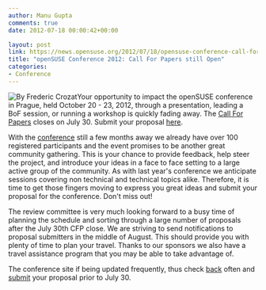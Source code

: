 ```yaml
---
author: Manu Gupta
comments: true
date: 2012-07-18 00:00:42+00:00

layout: post
link: https://news.opensuse.org/2012/07/18/opensuse-conference-call-for-papers-still-open/
title: "openSUSE Conference 2012: Call For Papers still Open"
categories:
- Conference
---
```



![By Frederic Crozat](http://farm7.staticflickr.com/6085/6055381155_344f265207.jpg)Your opportunity to impact the openSUSE conference in Prague, held October 20 - 23, 2012, through a presentation, leading a BoF session, or running a workshop is quickly fading away. The [Call For Papers](http://conference.opensuse.org/Call-for-papers/) closes on July 30. Submit your proposal [here](http://conference.opensuse.org/indico//confLogin.py?returnURL=http%3A%2F%2Fconference.opensuse.org%2Findico%2F%2FabstractSubmission.py%3FconfId%3D4&confId=4#interest).




With the [conference](http://conference.opensuse.org/) still a few months away we already have over 100 registered participants and the event promises to be another great community gathering. This is your chance to provide feedback, help steer the project, and introduce your ideas in a face to face setting to a large active group of the community. As with last year's conference we anticipate sessions covering non technical and technical topics alike. Therefore, it is time to get those fingers moving to express you great ideas and submit your proposal for the conference. Don't miss out!




The review committee is very much looking forward to a busy time of planning the schedule and sorting through a large number of proposals after the July 30th CFP close. We are striving to send notifications to proposal submitters in the middle of August. This should provide you with plenty of time to plan your travel. Thanks to our sponsors we also have a travel assistance program that you may be able to take advantage of.




The conference site if being updated frequently, thus check [back](http://conference.opensuse.org/) often and [submit](http://conference.opensuse.org/indico//confLogin.py?returnURL=http%3A%2F%2Fconference.opensuse.org%2Findico%2F%2FabstractSubmission.py%3FconfId%3D4&confId=4#interest) your proposal prior to July 30.




		
